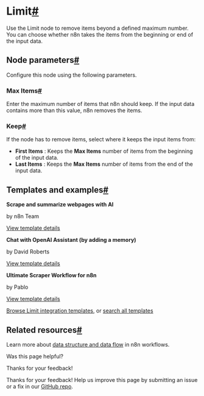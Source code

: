 [ ](https://github.com/n8n-io/n8n-docs/edit/main/docs/integrations/builtin/core-nodes/n8n-nodes-base.limit.md "Edit this page")

# Limit[#](#limit "Permanent link")

Use the Limit node to remove items beyond a defined maximum number. You can choose whether n8n takes the items from the beginning or end of the input data.

## Node parameters[#](#node-parameters "Permanent link")

Configure this node using the following parameters.

### Max Items[#](#max-items "Permanent link")

Enter the maximum number of items that n8n should keep. If the input data contains more than this value, n8n removes the items.

### Keep[#](#keep "Permanent link")

If the node has to remove items, select where it keeps the input items from:

  * **First Items** : Keeps the **Max Items** number of items from the beginning of the input data.
  * **Last Items** : Keeps the **Max Items** number of items from the end of the input data.



## Templates and examples[#](#templates-and-examples "Permanent link")

**Scrape and summarize webpages with AI**

by n8n Team

[View template details](https://n8n.io/workflows/1951-scrape-and-summarize-webpages-with-ai/)

**Chat with OpenAI Assistant (by adding a memory)**

by David Roberts

[View template details](https://n8n.io/workflows/2098-chat-with-openai-assistant-by-adding-a-memory/)

**Ultimate Scraper Workflow for n8n**

by Pablo

[View template details](https://n8n.io/workflows/2431-ultimate-scraper-workflow-for-n8n/)

[Browse Limit integration templates](https://n8n.io/integrations/limit/), or [search all templates](https://n8n.io/workflows/)

## Related resources[#](#related-resources "Permanent link")

Learn more about [data structure and data flow](../../../../data/) in n8n workflows.

Was this page helpful? 

Thanks for your feedback! 

Thanks for your feedback! Help us improve this page by submitting an issue or a fix in our [GitHub repo](https://github.com/n8n-io/n8n-docs). 
